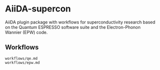 # AiiDA-supercon

AiiDA plugin package with workflows for superconductivity research based on the Quantum ESPRESSO software suite and the Electron-Phonon Wannier (EPW) code.

## Workflows

```{toctree}
workflows/qe.md
workflows/epw.md
```
